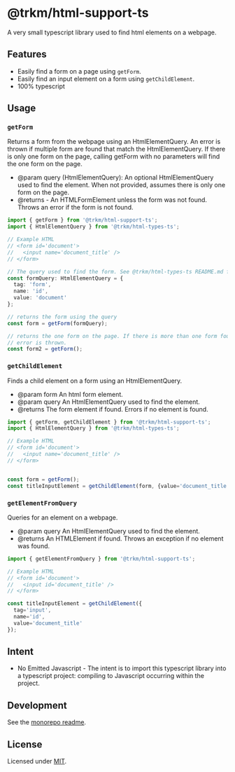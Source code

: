 # **@trkm/html-support-ts**

A very small typescript library used to find html elements on a webpage.

## Features

* Easily find a form on a page using `getForm`.
* Easily find an input element on a form using `getChildElement`.
* 100% typescript

## Usage

### `getForm`

Returns a form from the webpage using an HtmlElementQuery. An error is thrown if multiple form are found that match the HtmlElementQuery. If there is only one form on the page, calling getForm with no parameters will find the one form on the page.

* @param query (HtmlElementQuery): An optional HtmlElementQuery used to find the element. When not provided, assumes there is only one form on the page.
* @returns - An HTMLFormElement unless the form was not found. Throws an error if the form is not found.

```typescript
import { getForm } from '@trkm/html-support-ts';
import { HtmlElementQuery } from '@trkm/html-types-ts';

// Example HTML
// <form id='document'>
//   <input name='document_title' />
// </form>

// The query used to find the form. See @trkm/html-types-ts README.md for details.
const formQuery: HtmlElementQuery = {
  tag: 'form',
  name: 'id',
  value: 'document'
};

// returns the form using the query
const form = getForm(formQuery);

// returns the one form on the page. If there is more than one form found, an
// error is thrown.
const form2 = getForm();
```

### `getChildElement`

Finds a child element on a form using an HtmlElementQuery.

* @param form An html form element.
* @param query An HtmlElementQuery used to find the element.
* @returns The form element if found. Errors if no element is found.

```typescript
import { getForm, getChildElement } from '@trkm/html-support-ts';
import { HtmlElementQuery } from '@trkm/html-types-ts';

// Example HTML
// <form id='document'>
//   <input name='document_title' />
// </form>


const form = getForm();
const titleInputElement = getChildElement(form, {value='document_title'});

```

### `getElementFromQuery`

Queries for an element on a webpage.

* @param query An HtmlElementQuery used to find the element.
* @returns An HTMLElement if found. Throws an exception if no element was found.

```typescript
import { getElementFromQuery } from '@trkm/html-support-ts';

// Example HTML
// <form id='document'>
//   <input id='document_title' />
// </form>

const titleInputElement = getChildElement({
  tag='input',
  name='id',
  value='document_title'
});

```

## Intent

* No Emitted Javascript - The intent is to import this typescript library into a typescript project: compiling to Javascript occurring within the project.

## Development

See the [monorepo readme](https://www.github.com/erichosick/trkm).

## License

Licensed under [MIT](./LICENSE.md).
